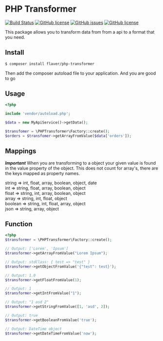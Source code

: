 # PHP Transformer

[![Build Status](https://travis-ci.org/flaver12/php-transformer.svg?branch=master)](https://travis-ci.org/flaver12/php-transformer)
[![GitHub license](https://img.shields.io/github/license/flaver12/php-transformer.svg)](https://github.com/flaver12/php-transformer)
[![GitHub issues](https://img.shields.io/github/issues/flaver12/php-transformer.svg)](https://github.com/flaver12/php-transformer/issues)
[![GitHub license](https://img.shields.io/github/license/flaver12/php-transformer.svg)](https://github.com/flaver12/php-transformer)

This package allows you to transform data from from a api to a format that you need.

## Install
```bash
$ composer install flaver/php-transformer 
```

Then add the composer autoload file to your application.
And you are good to go

## Usage
```php
<?php

include 'vendor/autoload.php';

$data = new MyApiService()->getData();

$transfomer = \PHPTransformer\Factory::create();
$orders = $transfomer->getArrayFromValue($data['orders']);
```

## Mappings

***Important*** When you are transforming to a object your given value is found in the value property of the object.
This does not count for array's, there are the keys mapped as property names.
 
string => int, float, array, boolean, object, date   
int => string, float, array, boolean, object   
float => string, int, array, boolean, object   
array => string, int, float, object   
boolean => string, int, float, array, object    
json => string, array, object 

## Function
```php
<?php
$transformer = \PHPTransformer\Factory::create();

// Output: ['Lorem', 'Ipsum']
$transformer->getArrayFromValue("Lorem Ipsum");

// Output: stdClass: { test => "test" }
$transformer->getObjectFromValue('{"test": test}');

// Output: 1.0
$transformer->getFloatFromValue(1);

// Output: 1
$transformer->getIntFromValue("1");

// Output: "1 asd 2"
$transformer->getStringFromValue([1, 'asd', 2]);

// Output: true
$transformer->getBooleanFromValue('true');

// Output: DateTime object
$transformer->getDateTimeFromValue('now');
```
